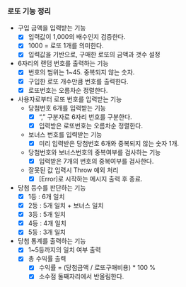 ### 로또 기능 정리

- 구입 금액을 입력받는 기능
  - [x] 입력값이 1,000의 배수인지 검증한다.
  - [x] 1000 = 로또 1개를 의미한다.
  - [x] 입력값을 기반으로, 구매한 로또의 금액과 갯수 설정
- 6자리의 랜덤 번호를 출력하는 기능
  - [x] 번호의 범위는 1~45. 중복되지 않는 숫자.
  - [x] 구입한 로또 개수만큼 번호를 출력한다.
  - [x] 로또번호는 오름차순 정렬한다.
- 사용자로부터 로또 번호를 입력받는 기능
  - 당첨번호 6개를 입력받는 기능
    - [x] “,” 구분자로 6자리 번호를 구분한다.
    - [x] 입력받은 로또번호는 오름차순 정렬한다.
  - 보너스 번호를 입력받는 기능
    - [x] 미리 입력받은 당첨번호 6개와 중복되지 않는 숫자 1개.
  - 당첨번호와 보너스번호의 중복여부를 검사하는 기능
    - [x] 입력받은 7개의 번호의 중복여부를 검사한다.
  - 잘못된 값 입력시 Throw 예외 처리
    - [x] [Error]로 시작하는 메시지 출력 후 종료.
- 당첨 등수를 판단하는 기능
  - [x] 1등 : 6개 일치
  - [x] 2등 : 5개 일치 + 보너스 일치
  - [x] 3등 : 5개 일치
  - [x] 4등 : 4개 일치
  - [x] 5등 : 3개 일치
- 당첨 통계를 출력하는 기능
  - [x] 1~5등까지의 일치 여부 출력
  - [x] 총 수익률 출력
    - [x] 수익률 = (당첨금액 / 로또구매비용) \* 100 %
    - [x] 소수점 둘째자리에서 반올림한다.
